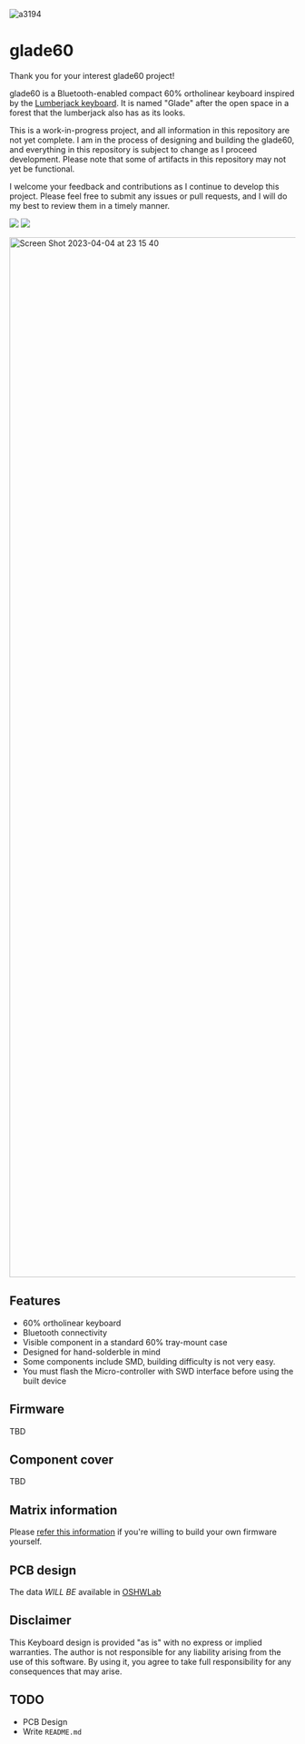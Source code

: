 ![a3194](https://user-images.githubusercontent.com/4987502/229819106-c4a81142-b8d9-4ba2-8ffa-674f43758651.png)

# glade60

Thank you for your interest glade60 project!

glade60 is a Bluetooth-enabled compact 60% ortholinear keyboard inspired by the [Lumberjack keyboard](https://github.com/peej/lumberjack-keyboard). It is named "Glade" after the open space in a forest that the lumberjack also has as its looks.

This is a work-in-progress project, and all information in this repository are not yet complete. I am in the process of designing and building the glade60, and everything in this repository is subject to change as I proceed development.
Please note that some of artifacts in this repository may not yet be functional. 

I welcome your feedback and contributions as I continue to develop this project. Please feel free to submit any issues or pull requests, and I will do my best to review them in a timely manner.

<img src="https://img.shields.io/github/last-commit/mikyk10/glade60"> <img src="https://img.shields.io/github/downloads/mikyk10/glade60/total">

<img width="1833" alt="Screen Shot 2023-04-04 at 23 15 40" src="https://user-images.githubusercontent.com/4987502/229821377-4dbd82de-0b73-4043-ab01-f0705e4ab858.png">

## Features

- 60% ortholinear keyboard
- Bluetooth connectivity
- Visible component in a standard 60% tray-mount case
- Designed for hand-solderble in mind
- Some components include SMD, building difficulty is not very easy.
- You must flash the Micro-controller with SWD interface before using the built device

## Firmware

TBD

## Component cover

TBD

## Matrix information

Please [refer this information](https://github.com/peej/lumberjack-keyboard#matrix-information) if you're willing to build your own firmware yourself.

## PCB design

The data *WILL BE* available in [OSHWLab](https://oshwlab.com/mikyk10/glade60)

## Disclaimer
This Keyboard design is provided "as is" with no express or implied warranties. The author is not responsible for any liability arising from the use of this software. By using it, you agree to take full responsibility for any consequences that may arise.

## TODO

* PCB Design
* Write `README.md`
